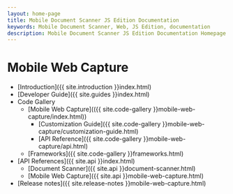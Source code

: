```yaml
---
layout: home-page
title: Mobile Document Scanner JS Edition Documentation
keywords: Mobile Document Scanner, Web, JS Edition, documentation
description: Mobile Document Scanner JS Edition Documentation Homepage
---
```


# Mobile Web Capture

- [Introduction]({{ site.introduction }}index.html)
- [Developer Guide]({{ site.guides }}index.html)
- Code Gallery
  - [Mobile Web Capture](({{ site.code-gallery }}mobile-web-capture/index.html))
    - [Customization Guide]({{ site.code-gallery }}mobile-web-capture/customization-guide.html)
    - [API Reference]({{ site.code-gallery }}mobile-web-capture/api.html)
  - [Frameworks]({{ site.code-gallery }}frameworks.html)
- [API References]({{ site.api }}index.html)
  - [Document Scanner]({{ site.api }}document-scanner.html)
  - [Mobile Web Capture]({{ site.api }}mobile-web-capture.html)
- [Release notes]({{ site.release-notes }}mobile-web-capture.html)
